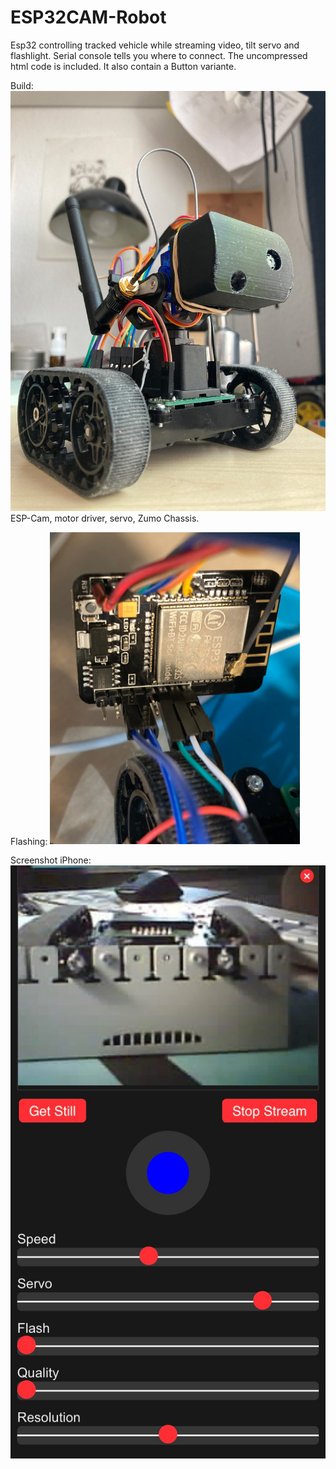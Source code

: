 # ESP32CAM-Robot

Esp32 controlling tracked vehicle while streaming video, tilt servo and flashlight.
Serial console tells you where to connect. 
The uncompressed html code is included. It also contain a Button variante.

Build:
![robot.jpg](robot.jpg "Build")
ESP-Cam, motor driver, servo, Zumo Chassis.

Flashing:
<img src="flashing.jpg" width="400px">


Screenshot iPhone:
![screenshot.jpg](screenshot.jpg "Control")



